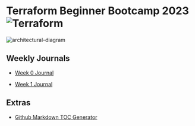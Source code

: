 # Terraform Beginner Bootcamp 2023 ![Terraform](https://img.shields.io/badge/terraform-%235835CC.svg?style=for-the-badge&logo=terraform&logoColor=white)

![architectural-diagram](https://github.com/omenking/terraform-beginner-bootcamp-2023/assets/7776/ab015431-2d14-4910-aa37-be4807b2b905)

## Weekly Journals
- [Week 0 Journal](/journal/week0.md)

- [Week 1 Journal](/journal/week1.md)


## Extras
- [Github Markdown TOC Generator](https://ecotrust-canada.github.io/markdown-toc/)

